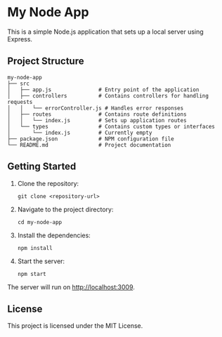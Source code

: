 # My Node App

This is a simple Node.js application that sets up a local server using Express.

## Project Structure

```
my-node-app
├── src
│   ├── app.js               # Entry point of the application
│   ├── controllers          # Contains controllers for handling requests
│   │   └── errorController.js # Handles error responses
│   ├── routes               # Contains route definitions
│   │   └── index.js         # Sets up application routes
│   └── types                # Contains custom types or interfaces
│       └── index.js         # Currently empty
├── package.json             # NPM configuration file
└── README.md                # Project documentation
```

## Getting Started

1. Clone the repository:
   ```
   git clone <repository-url>
   ```

2. Navigate to the project directory:
   ```
   cd my-node-app
   ```

3. Install the dependencies:
   ```
   npm install
   ```

4. Start the server:
   ```
   npm start
   ```

The server will run on [http://localhost:3009](http://localhost:3009).

## License

This project is licensed under the MIT License.